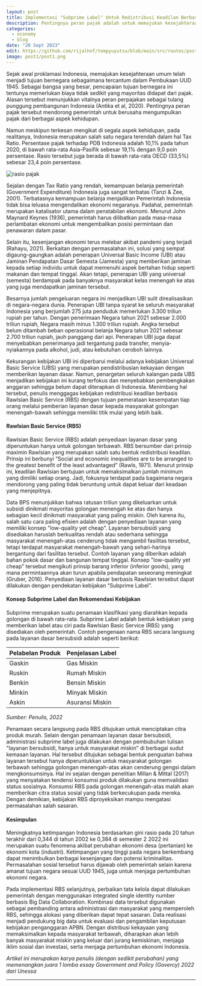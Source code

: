 ```yaml
---
layout: post
title: Implementasi "Subprime Label" Untuk Redistribusi Keadilan Berbasis Rawlsian Basic Service
description: Pentingnya peran pajak adalah untuk memajukan kesejahteraan umum yang pada akhirnya mendorong pemerintah untuk berusaha mengumpulkan pajak dari berbagai aspek kehidupan. Namun meskipun terkesan mengikat di segala aspek kehidupan, pada realitanya, Indonesia merupakan salah satu negara terendah dalam hal Tax Ratio.
categories:
  - economy
  - blog
date: "20 Sept 2023"
edit: https://github.com/rijalhnf/tempyuyutsu/blob/main/src/routes/posts/post1/%2Bpage.md
image: post1/post1.png
---
```

Sejak awal proklamasi Indonesia, memajukan kesejahteraan umum telah menjadi tujuan bernegara sebagaimana tercantum dalam Pembukaan UUD 1945. Sebagai bangsa yang besar, pencapaian tujuan bernegara ini tentunya memerlukan biaya tidak sedikit yang mayoritas didapat dari pajak. Alasan tersebut menunjukkan vitalnya peran perpajakan sebagai tulang punggung pembangunan Indonesia (Antika et al, 2020). Pentingnya peran pajak tersebut mendorong pemerintah untuk berusaha mengumpulkan pajak dari berbagai aspek kehidupan.

Namun meskipun terkesan mengikat di segala aspek kehidupan, pada realitanya, Indonesia merupakan salah satu negara terendah dalam hal Tax Ratio. Persentase pajak terhadap PDB Indonesia adalah 10,1% pada tahun 2020, di bawah rata-rata Asia-Pasifik sebesar 19,1% dengan 9,0 poin persentase. Rasio tersebut juga berada di bawah rata-rata OECD (33,5%) sebesar 23,4 poin persentase.

<img src="post1/post1.png" alt="rasio pajak">


Sejalan dengan Tax Ratio yang rendah, kemampuan belanja pemerintah (Government Expenditure) Indonesia juga sangat terbatas (Tanzi & Zee, 2001). Terbatasnya kemampuan belanja menjadikan Pemerintah Indonesia tidak bisa leluasa mengendalikan ekonomi negaranya. Padahal, pemerintah merupakan katalisator utama dalam penstabilan ekonomi. Menurut John Maynard Keynes (1936), pemerintah harus dilibatkan pada masa-masa perlambatan ekonomi untuk mengembalikan posisi permintaan dan penawaran dalam pasar. 

Selain itu, kesenjangan ekonomi terus melebar akibat pandemi yang terjadi (Rahayu, 2021). Berkaitan dengan permasalahan ini, solusi yang sempat digaung-gaungkan adalah penerapan Universal Basic Income (UBI) atau Jaminan Pendapatan Dasar Semesta (Jamesta) yang memberikan jaminan kepada setiap individu untuk dapat memenuhi aspek bertahan hidup seperti makanan dan tempat tinggal. Akan tetapi, penerapan UBI yang universal (semesta) berdampak pada banyaknya masyarakat kelas menengah ke atas yang juga mendapatkan jaminan tersebut.

Besarnya jumlah pengeluaran negara ini menjadikan UBI sulit direalisasikan di negara-negara dunia. Penerapan UBI tanpa syarat ke seluruh masyarakat Indonesia yang berjumlah 275 juta penduduk memerlukan 3.300 triliun rupiah per tahun. Dengan penerimaan Negara tahun 2021 sebesar 2.000 triliun rupiah, Negara masih minus 1.300 triliun rupiah. Angka tersebut belum ditambah beban operasional belanja Negara tahun 2021 sebesar 2.700 triliun rupiah, jauh panggang dari api. Penerapan UBI juga dapat menyebabkan penerimanya jadi tergantung pada transfer, menyia-nyiakannya pada alkohol, judi, atau kebutuhan ceroboh lainnya.

Kekurangan kebijakan UBI ini diperbarui melalui adanya kebijakan Universal Basic Service (UBS) yang merupakan pendistribusian kekayaan dengan memberikan layanan dasar. Namun, penargetan seluruh kalangan pada UBS menjadikan kebijakan ini kurang terfokus dan menyebabkan pembengkakan anggaran sehingga belum dapat diterapkan di Indonesia. Menimbang hal tersebut, penulis menggagas kebijakan redistribusi keadilan berbasis Rawlsian Basic Service (RBS) dengan tujuan pemerataan kesempatan tiap orang melalui pemberian layanan dasar kepada masyarakat golongan menengah-bawah sehingga memiliki titik mulai yang lebih baik. 

#### Rawlsian Basic Service (RBS) 

Rawlsian Basic Service (RBS) adalah penyediaan layanan dasar yang diperuntukan hanya untuk golongan terbawah. RBS bersumber dari prinsip maximin Rawlsian yang merupakan salah satu bentuk redistribusi keadilan. Prinsip ini berbunyi “Social and economic inequalities are to be arranged to the greatest benefit of the least advantaged” (Rawls, 1971). Menurut prinsip ini, keadilan Rawlsian bertujuan untuk memaksimalkan jumlah minimum yang dimiliki setiap orang. Jadi, fokusnya terdapat pada bagaimana negara mendorong yang paling tidak beruntung untuk dapat keluar dari keadaan yang menjepitnya.

Data BPS menunjukkan bahwa ratusan triliun yang dikeluarkan untuk subsidi dinikmati mayoritas golongan menengah ke atas dan hanya sebagian kecil dinikmati masyarakat yang paling miskin. Oleh karena itu, salah satu cara paling efisien adalah dengan penyediaan layanan yang memiliki konsep "low-quality yet cheap". Layanan bersubsidi yang disediakan haruslah berkualitas rendah atau sederhana sehingga masyarakat menengah-atas cenderung tidak mengambil fasilitas tersebut, tetapi terdapat masyarakat menengah-bawah yang sehari-harinya bergantung dari fasilitas tersebut. Contoh layanan yang diberikan adalah bahan pokok dasar dan bangunan tempat tinggal. Konsep "low-quality yet cheap" tersebut mengikuti prinsip barang inferior (inferior goods), yang mana permintaannya akan turun apabila pendapatan seseorang meningkat (Gruber, 2016). Penyediaan layanan dasar berbasis Rawlsian tersebut dapat dilakukan dengan pendekatan kebijakan “Subprime Label”.

#### Konsep Subprime Label dan Rekomendasi Kebijakan
Subprime merupakan suatu penamaan klasifikasi yang diarahkan kepada golongan di bawah rata-rata. Subprime Label adalah bentuk kebijakan yang memberikan label atau ciri pada Rawlsian Basic Service (RBS) yang disediakan oleh pemerintah. Contoh pengenaan nama RBS secara langsung pada layanan dasar bersubsidi adalah seperti berikut:

<table>
  <thead>
    <tr>
      <th>Pelabelan Produk</th>
      <th>Penjelasan Label</th>
    </tr>
  </thead>
  <tbody>
    <tr>
      <td>Gaskin</td>
      <td>Gas Miskin</td>
    </tr>
    <tr>
      <td>Ruskin</td>
      <td>Rumah Miskin</td>
    </tr>
    <tr>
      <td>Benkin</td>
      <td>Bensin Miskin</td>
    </tr>
    <tr>
      <td>Minkin</td>
      <td>Minyak Miskin</td>
    </tr>
    <tr>
      <td>Askin</td>
      <td>Asuransi Miskin</td>
    </tr>
  </tbody>
</table>

_Sumber: Penulis, 2022_

Penamaan secara langsung pada RBS ditujukan untuk menciptakan citra produk murah. Selain dengan penamaan layanan dasar bersubsidi, administrasi subprime label juga dilakukan dengan pembubuhan tulisan "layanan bersubsidi, hanya untuk masyarakat miskin” di berbagai sudut kemasan layanan. Hal tersebut ditujukan sebagai bentuk penguatan bahwa layanan tersebut hanya diperuntukkan untuk masyarakat golongan terbawah sehingga golongan menengah-atas akan cenderung gengsi dalam mengkonsumsinya. Hal ini sejalan dengan penelitian Millan & Mittal (2017) yang menyatakan tendensi konsumsi produk dilakukan guna memvalidasi status sosialnya. Konsumsi RBS pada golongan menengah-atas malah akan memberikan citra status sosial yang tidak berkecukupan pada mereka. Dengan demikian, kebijakan RBS diproyeksikan mampu mengatasi permasalahan salah sasaran.

#### Kesimpulan
Meningkatnya ketimpangan Indonesia berdasarkan gini rasio pada 20 tahun terakhir dari 0,344 di tahun 2002 ke 0,384 di semester 2 2022 ini merupakan suatu fenomena akibat perubahan ekonomi desa (pertanian) ke ekonomi kota (industri). Ketimpangan yang tinggi pada negara berkembang dapat menimbulkan berbagai kesenjangan dan potensi kriminalitas. Permasalahan sosial tersebut harus dijawab oleh pemerintah selain karena amanat tujuan negara sesuai UUD 1945, juga untuk menjaga pertumbuhan ekonomi negara. 

Pada implementasi RBS selanjutnya, perbaikan tata kelola dapat dilakukan pemerintah dengan menggunakan integrated single identity number berbasis Big Data Collaboration. Kombinasi data tersebut digunakan sebagai pembanding antara administrasi dan masyarakat yang memperoleh RBS, sehingga alokasi yang diberikan dapat tepat sasaran. Data realisasi menjadi pendukung big data untuk evaluasi dan pengambilan keputusan kebijakan penganggaran APBN.
Dengan distribusi kekayaan yang memaksimalkan kepada masyarakat terbawah, diharapkan akan lebih banyak masyarakat miskin yang keluar dari jurang kemiskinan, menjaga iklim sosial dan investasi, serta menjaga pertumbuhan ekonomi Indonesia.

_Artikel ini merupakan karya penulis (dengan sedikit perubahan) yang memenangkan juara 1 lomba essay Government and Policy (Govercy) 2022 dari Unessa_

---
